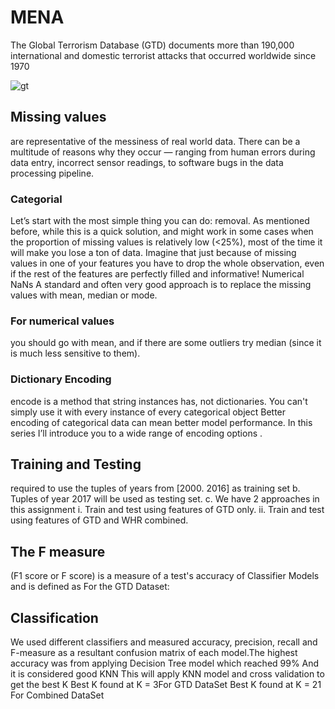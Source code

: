 # MENA
The Global Terrorism Database (GTD) 
documents more than 190,000 international and domestic terrorist attacks that occurred worldwide since 1970

![gt](https://user-images.githubusercontent.com/46167070/73257226-0585a580-41cc-11ea-8aff-f39dca1fd159.PNG)


## Missing values
are representative of the messiness of real world data. There can be a multitude of reasons why they occur — ranging from human errors during data entry, incorrect sensor readings, to software bugs in the data processing pipeline.
### Categorial
Let’s start with the most simple thing you can do: removal. As mentioned before, while this is a quick solution, and might work in some cases when the proportion of missing values is relatively low (<25%), most of the time it will make you lose a ton of data. Imagine that just because of missing values in one of your features you have to drop the whole observation, even if the rest of the features are perfectly filled and informative!
Numerical NaNs A standard and often very good approach is to replace the missing values with mean, median or mode. 
### For numerical values
you should go with mean, and if there are some outliers try median (since it is much less sensitive to them).

### Dictionary Encoding
encode is a method that string instances has, not dictionaries. You can't simply use it with every instance of every  categorical  object Better encoding of categorical data can mean better model performance. In this series I’ll introduce you to a wide range of encoding options .

## Training and Testing
required to use the tuples of years from [2000. 2016] as training set b. Tuples of year 2017 will be used as testing set. c. We have 2 approaches in this assignment i. Train and test using features of GTD only. ii. Train and test using features of GTD and WHR combined.
 
## The F measure

(F1 score or F score) is a measure of a test's accuracy of Classifier Models and is defined as 
For the GTD Dataset:

## Classification

We used different classifiers and measured  accuracy, precision, recall and F-measure as a resultant confusion matrix of each model.The highest accuracy was from applying Decision Tree
model which reached 99% And it is considered good
KNN
This will apply KNN model and cross validation to get the best K
Best K found at K = 3For GTD DataSet
Best K found at K = 21 For Combined DataSet


